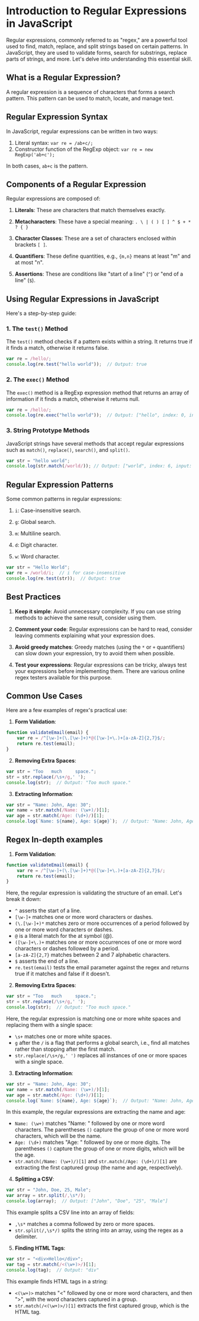 # Introduction to Regular Expressions in JavaScript

Regular expressions, commonly referred to as "regex," are a powerful tool used to find, match, replace, and split strings based on certain patterns. In JavaScript, they are used to validate forms, search for substrings, replace parts of strings, and more. Let's delve into understanding this essential skill.

## What is a Regular Expression?

A regular expression is a sequence of characters that forms a search pattern. This pattern can be used to match, locate, and manage text. 

## Regular Expression Syntax

In JavaScript, regular expressions can be written in two ways:

1. Literal syntax: `var re = /ab+c/;`
2. Constructor function of the RegExp object: `var re = new RegExp('ab+c');`

In both cases, `ab+c` is the pattern. 

## Components of a Regular Expression

Regular expressions are composed of:

1. **Literals**: These are characters that match themselves exactly.

2. **Metacharacters**: These have a special meaning: `. \ | ( ) [ ] ^ $ + * ? { }`

3. **Character Classes**: These are a set of characters enclosed within brackets `[ ]`. 

4. **Quantifiers**: These define quantities, e.g., `{m,n}` means at least "m" and at most "n".

5. **Assertions**: These are conditions like "start of a line" (`^`) or "end of a line" (`$`).

## Using Regular Expressions in JavaScript

Here's a step-by-step guide:

### 1. The `test()` Method

The `test()` method checks if a pattern exists within a string. It returns true if it finds a match, otherwise it returns false.

```javascript
var re = /hello/;
console.log(re.test("hello world"));  // Output: true
```

### 2. The `exec()` Method

The `exec()` method is a RegExp expression method that returns an array of information if it finds a match, otherwise it returns null.

```javascript
var re = /hello/;
console.log(re.exec("hello world"));  // Output: ["hello", index: 0, input: "hello world", groups: undefined]
```

### 3. String Prototype Methods

JavaScript strings have several methods that accept regular expressions such as `match()`, `replace()`, `search()`, and `split()`.

```javascript
var str = "hello world";
console.log(str.match(/world/)); // Output: ["world", index: 6, input: "hello world", groups: undefined]
```

## Regular Expression Patterns

Some common patterns in regular expressions:

1. `i`: Case-insensitive search.

2. `g`: Global search.

3. `m`: Multiline search.

4. `d`: Digit character.

5. `w`: Word character.

```javascript
var str = "Hello World";
var re = /world/i;  // i for case-insensitive
console.log(re.test(str));  // Output: true
```

## Best Practices

1. **Keep it simple**: Avoid unnecessary complexity. If you can use string methods to achieve the same result, consider using them.

2. **Comment your code**: Regular expressions can be hard to read, consider leaving comments explaining what your expression does.

3. **Avoid greedy matches**: Greedy matches (using the `*` or `+` quantifiers) can slow down your expression, try to avoid them when possible.

4. **Test your expressions**: Regular expressions can be tricky, always test your expressions before implementing them. There are various online regex testers available for this purpose.

## Common Use Cases

Here are a few examples of regex's practical use:

1. **Form Validation**:

```javascript
function validateEmail(email) { 
    var re = /^[\w-]+(\.[\w-]+)*@([\w-]+\.)+[a-zA-Z]{2,7}$/;
    return re.test(email); 
}
```

2. **Removing Extra Spaces**:

```javascript
var str = "Too   much     space.";
str = str.replace(/\s+/g,' ');
console.log(str);  // Output: "Too much space."
```

3. **Extracting Information**:

```javascript
var str = "Name: John, Age: 30";
var name = str.match(/Name: (\w+)/)[1];
var age = str.match(/Age: (\d+)/)[1];
console.log(`Name: ${name}, Age: ${age}`);  // Output: "Name: John, Age: 30"
```
## Regex In-depth examples

1. **Form Validation**:

```javascript
function validateEmail(email) { 
    var re = /^[\w-]+(\.[\w-]+)*@([\w-]+\.)+[a-zA-Z]{2,7}$/;
    return re.test(email); 
}
```
Here, the regular expression is validating the structure of an email. Let's break it down:
- `^` asserts the start of a line.
- `[\w-]+` matches one or more word characters or dashes.
- `(\.[\w-]+)*` matches zero or more occurrences of a period followed by one or more word characters or dashes.
- `@` is a literal match for the at symbol (@).
- `([\w-]+\.)+` matches one or more occurrences of one or more word characters or dashes followed by a period.
- `[a-zA-Z]{2,7}` matches between 2 and 7 alphabetic characters.
- `$` asserts the end of a line.
- `re.test(email)` tests the email parameter against the regex and returns true if it matches and false if it doesn't.

2. **Removing Extra Spaces**:

```javascript
var str = "Too   much     space.";
str = str.replace(/\s+/g,' ');
console.log(str);  // Output: "Too much space."
```
Here, the regular expression is matching one or more white spaces and replacing them with a single space:
- `\s+` matches one or more white spaces.
- `g` after the `/` is a flag that performs a global search, i.e., find all matches rather than stopping after the first match.
- `str.replace(/\s+/g,' ')` replaces all instances of one or more spaces with a single space.

3. **Extracting Information**:

```javascript
var str = "Name: John, Age: 30";
var name = str.match(/Name: (\w+)/)[1];
var age = str.match(/Age: (\d+)/)[1];
console.log(`Name: ${name}, Age: ${age}`);  // Output: "Name: John, Age: 30"
```
In this example, the regular expressions are extracting the name and age:
- `Name: (\w+)` matches "Name: " followed by one or more word characters. The parentheses `()` capture the group of one or more word characters, which will be the name.
- `Age: (\d+)` matches "Age: " followed by one or more digits. The parentheses `()` capture the group of one or more digits, which will be the age.
- `str.match(/Name: (\w+)/)[1]` and `str.match(/Age: (\d+)/)[1]` are extracting the first captured group (the name and age, respectively).

4. **Splitting a CSV**:

```javascript
var str = "John, Doe, 25, Male";
var array = str.split(/,\s*/);
console.log(array);  // Output: ["John", "Doe", "25", "Male"]
```
This example splits a CSV line into an array of fields:
- `,\s*` matches a comma followed by zero or more spaces.
- `str.split(/,\s*/)` splits the string into an array, using the regex as a delimiter.

5. **Finding HTML Tags**:

```javascript
var str = "<div>Hello</div>";
var tag = str.match(/<(\w+)>/)[1];
console.log(tag);  // Output: "div"
```
This example finds HTML tags in a string:
- `<(\w+)>` matches "<" followed by one or more word characters, and then ">", with the word characters captured in a group.
- `str.match(/<(\w+)>/)[1]` extracts the first captured group, which is the HTML tag.
